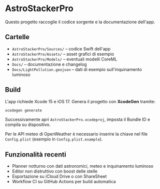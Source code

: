 # AstroStackerPro

Questo progetto raccoglie il codice sorgente e la documentazione dell'app.

## Cartelle
- `AstroStackerPro/Sources/` – codice Swift dell'app
- `AstroStackerPro/Assets/` – asset grafici di esempio
- `AstroStackerPro/Models/` – eventuali modelli CoreML
- `Docs/` – documentazione e changelog
- `Docs/LightPollution.geojson` – dati di esempio sull'inquinamento luminoso

## Build
L'app richiede Xcode 15 e iOS 17. Genera il progetto con **XcodeGen** tramite:

```bash
xcodegen generate
```

Successivamente apri `AstroStackerPro.xcodeproj`, imposta il Bundle ID e compila su dispositivo.

Per le API meteo di OpenWeather è necessario inserire la chiave nel file `Config.plist` (esempio in `Config.plist.example`).

## Funzionalità recenti
- Planner notturno con dati astronomici, meteo e inquinamento luminoso
- Editor non distruttivo con boost delle stelle
- Esportazione su iCloud Drive o con ShareSheet
- Workflow CI su GitHub Actions per build automatica
